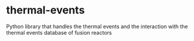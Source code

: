 # thermal-events
Python library that handles the thermal events and the interaction with the thermal events database of fusion reactors
